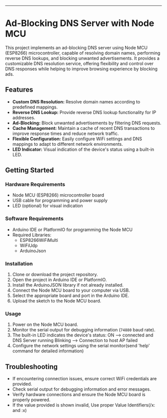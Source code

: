 ---

# Ad-Blocking DNS Server with Node MCU

This project implements an ad-blocking DNS server using Node MCU (ESP8266) microcontroller, capable of resolving domain names, performing reverse DNS lookups, and blocking unwanted advertisements. It provides a customizable DNS resolution service, offering flexibility and control over DNS responses while helping to improve browsing experience by blocking ads.

## Features

- **Custom DNS Resolution:** Resolve domain names according to predefined mappings.
- **Reverse DNS Lookup:** Provide reverse DNS lookup functionality for IP addresses.
- **Ad-Blocking:** Block unwanted advertisements by filtering DNS requests.
- **Cache Management:** Maintain a cache of recent DNS transactions to improve response times and reduce network traffic.
- **Flexible Configuration:** Easily configure WiFi settings and DNS mappings to adapt to different network environments.
- **LED Indicator:** Visual indication of the device's status using a built-in LED.

## Getting Started

### Hardware Requirements

- Node MCU (ESP8266) microcontroller board
- USB cable for programming and power supply
- LED (optional) for visual indication

### Software Requirements

- Arduino IDE or PlatformIO for programming the Node MCU
- Required Libraries:
  - ESP8266WiFiMulti
  - WiFiUdp
  - ArduinoJson

### Installation

1. Clone or download the project repository.
2. Open the project in Arduino IDE or PlatformIO.
3. Install the ArduinoJSON library if not already installed.
4. Connect the Node MCU board to your computer via USB.
5. Select the appropriate board and port in the Arduino IDE.
6. Upload the sketch to the Node MCU board.

### Usage

1. Power on the Node MCU board.
2. Monitor the serial output for debugging information (`74880` baud rate).
3. The built-in LED indicates the device's status:
    ON --> connected and DNS Server running
    Blinking --> Connection to host AP failed
4. Configure the network settings using the serial monitor(send 'help' command for detailed information)

## Troubleshooting

- If encountering connection issues, ensure correct WiFi credentials are provided.
- Check serial output for debugging information and error messages.
- Verify hardware connections and ensure the Node MCU board is properly powered.
- If the value provided is shown invalid, Use proper Value Identifiers(/x: and :x\)
